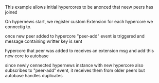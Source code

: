 This example allows initial hypercores to be anonced that neew peers has joined


On hypernews start, we register custom Extension for each hypercore we connectig to.

once new peer added to hypercore "peer-add" event is triggered and message containing writter key is sent

hypercore that peer was added to receives an extension msg and add this new core to autobase

since newly cennected hypernews instance with new hypercore also subscribes to "peer-add" event, it receives them from older peers
but autobase handles duplicates


